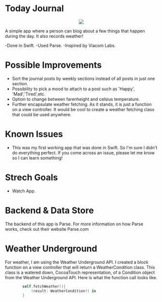 
# Today Journal

<p align="center">
  <img src="https://raw.githubusercontent.com/lukegeiger/todayjournal/master/screenshot.png">
</p>

A simple app where a person can blog about a few things that happen during the day. It also records weather! 

-Done in Swift. 
-Used Parse. 
-Inspired by Viacom Labs.

# Possible Improvements
- Sort the journal posts by weekly sections instead of all posts in just one section.
- Possibility to pick a mood to attach to a post such as 'Happy', 'Mad','Tired',etc.
- Option to change between farenheight and celsius temperature. 
- Further encapsulate weather fetching. As it stands, it is just a function on a view controller. It would be cool to create a weather fetching class that could be used anywhere. 

# Known Issues
- This was my first working app that was done in Swift. So I'm sure I didn't do everything perfect. If you come across an issue, please let me know so I can learn something!

# Strech Goals
- Watch App.

# Backend & Data Store
The backend of this app is Parse. For more information on how Parse works, check out their website Parse.com

# Weather Underground
For weather, I am using the Weather Underground API. I created a block function on a view controller that will return a WeatherCondition class. This class is a watered down, CocoaTouch representation, of a Condition object from the Weather Underground API. Here is what the function call looks like.

```Swift
        self.fetchWeather(){
            (result: WeatherCondition?) in
        }
```
